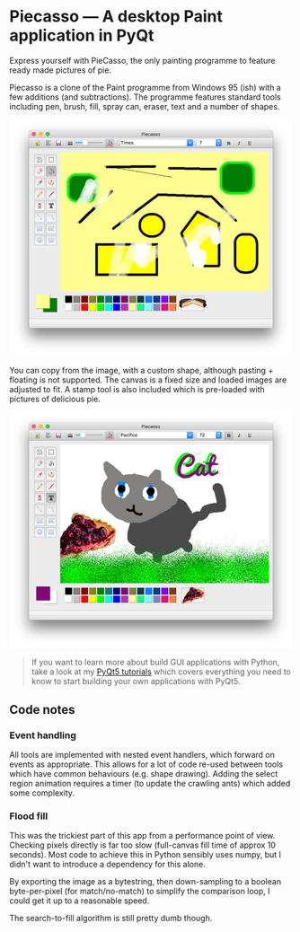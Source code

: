 # Piecasso — A desktop Paint application in PyQt

Express yourself with PieCasso, the only painting programme to feature
ready made pictures of pie.

Piecasso is a clone of the Paint programme from Windows 95 (ish) with a
few additions (and subtractions). The programme features standard
tools including pen, brush, fill, spray can, eraser, text and a number of
shapes.

![Piecasso](screenshot-paint1.jpg)

You can copy from the image, with a custom shape,
although pasting + floating is not supported. The canvas is a fixed size
and loaded images are adjusted to fit. A stamp tool is also included
which is pre-loaded with pictures of delicious pie.

![Piecasso](screenshot-paint2.jpg)

> If you want to learn more about build GUI applications with Python,
take a look at my [PyQt5 tutorials](https://www.pythonguis.com)
which covers everything you need to know to start building your own applications with PyQt5.

## Code notes

### Event handling

All tools are implemented with nested event handlers, which forward
on events as appropriate. This allows for a lot of code re-used between
tools which have common behaviours (e.g. shape drawing). Adding the select
region animation requires a timer (to update the crawling ants) which
added some complexity.

### Flood fill

This was the trickiest part of this app from a performance point of view.
Checking pixels directly is far too slow (full-canvas fill
time of approx 10 seconds). Most code to achieve this in Python sensibly
uses numpy, but I didn't want to introduce a dependency for this alone.

By exporting the image as a bytestring, then down-sampling to a boolean
byte-per-pixel (for match/no-match) to simplify the comparison loop, I
could get it up to a reasonable speed.

The search-to-fill algorithm is still pretty dumb though.


